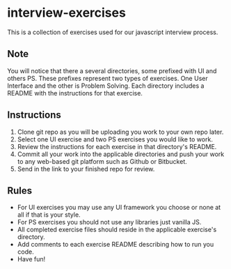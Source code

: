 # interview-exercises

This is a collection of exercises used for our javascript interview process.

## Note

You will notice that there a several directories, some prefixed with UI and others PS. These prefixes represent two types of exercises. One User Interface and the other is Problem Solving. Each directory includes a README with the instructions for that exercise.
 
## Instructions

1) Clone git repo as you will be uploading you work to your own repo later.
2) Select one UI exercise and two PS exercises you would like to work.
3) Review the instructions for each exercise in that directory's README.
4) Commit all your work into the applicable directories and push your work to any web-based git platform such as Github or Bitbucket.
5) Send in the link to your finished repo for review.

## Rules

- For UI exercises you may use any UI framework you choose or none at all if that is your style.
- For PS exercises you should not use any libraries just vanilla JS.
- All completed exercise files should reside in the applicable exercise's directory.
- Add comments to each exercise README describing how to run you code.
- Have fun!